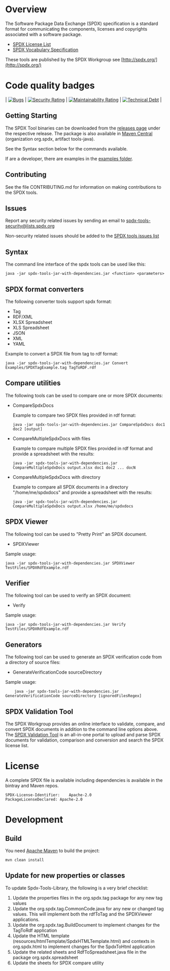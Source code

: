 # Overview
The Software Package Data Exchange (SPDX) specification is a standard format for communicating the components, licenses and copyrights associated with a software package.

  * [SPDX License List](http://spdx.org/licenses/)
  * [SPDX Vocabulary Specification](http://spdx.org/rdf/terms)

These tools are published by the SPDX Workgroup
see [http://spdx.org/](http://spdx.org/)

# Code quality badges

|   [![Bugs](https://sonarcloud.io/api/project_badges/measure?project=tools-java&metric=bugs)](https://sonarcloud.io/dashboard?id=tools-java)    | [![Security Rating](https://sonarcloud.io/api/project_badges/measure?project=tools-java&metric=security_rating)](https://sonarcloud.io/dashboard?id=tools-java) | [![Maintainability Rating](https://sonarcloud.io/api/project_badges/measure?project=tools-java&metric=sqale_rating)](https://sonarcloud.io/dashboard?id=tools-java) | [![Technical Debt](https://sonarcloud.io/api/project_badges/measure?project=tools-java&metric=sqale_index)](https://sonarcloud.io/dashboard?id=tools-java) |

## Getting Starting

The SPDX Tool binaries can be downloaded from the [releases page](https://github.com/spdx/tools-java/releases) under the respective release.  The package is also available in [Maven Central](https://search.maven.org/artifact/org.spdx/tools-java) (organization org.spdx, artifact tools-java).

See the Syntax section below for the commands available.

If are a developer, there are examples in the [examples folder](examples/org/spdx/examples).

## Contributing
See the file CONTRIBUTING.md for information on making contributions to the SPDX tools.

## Issues
Report any security related issues by sending an email to [spdx-tools-security@lists.spdx.org](mailto:spdx-tools-security@lists.spdx.org)

Non-security related issues should be added to the [SPDX tools issues list](https://github.com/spdx/tools-java/issues)

## Syntax
The command line interface of the spdx tools can be used like this:

    java -jar spdx-tools-jar-with-dependencies.jar <function> <parameters> 

## SPDX format converters
The following converter tools support spdx format:

  * Tag
  * RDF/XML
  * XLSX Spreadsheet
  * XLS Spreadsheet
  * JSON
  * XML
  * YAML

Example to convert a SPDX file from tag to rdf format:

    java -jar spdx-tools-jar-with-dependencies.jar Convert Examples/SPDXTagExample.tag TagToRDF.rdf

## Compare utilities
The following  tools can be used to compare one or more SPDX documents:

  * CompareSpdxDocs

    Example to compare two SPDX files provided in rdf format:

        java -jar spdx-tools-jar-with-dependencies.jar CompareSpdxDocs doc1 doc2 [output]

  * CompareMultipleSpdxDocs with files

    Example to compare multiple SPDX files provided in rdf format and provide a spreadsheet with the results:

        java -jar spdx-tools-jar-with-dependencies.jar CompareMultipleSpdxDocs output.xlsx doc1 doc2 ... docN
        
  * CompareMultipleSpdxDocs with directory

    Example to compare all SPDX documents in a directory "/home/me/spdxdocs" and provide a spreadsheet with the results:

        java -jar spdx-tools-jar-with-dependencies.jar CompareMultipleSpdxDocs output.xlsx /home/me/spdxdocs

## SPDX Viewer
The following tool can be used to "Pretty Print" an SPDX document.

  * SPDXViewer

Sample usage:

    java -jar spdx-tools-jar-with-dependencies.jar SPDXViewer TestFiles/SPDXRdfExample.rdf

## Verifier
The following tool can be used to verify an SPDX document:

  * Verify

Sample usage:

    java -jar spdx-tools-jar-with-dependencies.jar Verify TestFiles/SPDXRdfExample.rdf

## Generators
The following tool can be used to generate an SPDX verification code from a directory of source files:

  * GenerateVerificationCode sourceDirectory
  
  Sample usage:

        java -jar spdx-tools-jar-with-dependencies.jar GenerateVerificationCode sourceDirectory [ignoredFilesRegex]

## SPDX Validation Tool
The SPDX Workgroup provides an online interface to validate, compare, and convert SPDX documents in addition to the command line options above. The [SPDX Validation Tool](http://13.57.134.254/app/) is an all-in-one portal to upload and parse SPDX documents for validation, comparison and conversion and search the SPDX license list. 

# License
A complete SPDX file is available including dependencies is available in the bintray and Maven repos.

    SPDX-License-Identifier:	Apache-2.0
    PackageLicenseDeclared:	Apache-2.0

# Development

## Build
You need [Apache Maven](http://maven.apache.org/) to build the project:

    mvn clean install


## Update for new properties or classes
To update Spdx-Tools-Library, the following is a very brief checklist:

  1. Update the properties files in the org.spdx.tag package for any new tag values
  2. Update the org.spdx.tag.CommonCode.java for any new or changed tag values.  This will implement both the rdfToTag and the SPDXViewer applications.
  3. Update the org.spdx.tag.BuildDocument to implement changes for the TagToRdf application
  4. Update the HTML template (resources/htmlTemplate/SpdxHTMLTemplate.html) and contexts in org.spdx.html to implement changes for the SpdxToHtml application
  5. Update the related sheets and RdfToSpreadsheet.java file in the package org.spdx.spreadsheet
  6. Update the sheets for SPDX compare utility
